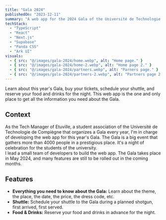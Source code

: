```yaml
---
title: "Gala 2024"
publishedOn: "2023-12-11"
summary: "A web app for the 2024 Gala of the Université de Technologie de Compiègne"
techStack:
  - "TypeScript"
  - "React"
  - "Next.js"
  - "Supabase"
  - "Panda CSS"
  - "Ark UI"
visuals:
  - { src: "@/images/gala-2024/home.webp", alt: "Home page." }
  - { src: "@/images/gala-2024/home-2.webp", alt: "Home page 2." }
  - { src: "@/images/gala-2024/partners.webp", alt: "Parners page." }
  - { src: "@/images/gala-2024/partners-2.webp", alt: "Partners page 2." }
---
```


Learn about this year's Gala, buy your tickets, schedule your shuttle, and reserve your food and drinks for the night. This web app is the one and only place to get all the information you need about the Gala.

## **Context**

As the Tech Manager of Etuville, a student association of the Université de Technologie de Compiègne that organizes a Gala every year, I'm in charge of developing the web app for this year's Gala. The Gala is a big event that gathers more than 4000 people in a prestigious place. It's a night of celebration for the students of the university.\
I lead a small team of developers to build the web app. The Gala takes place in May 2024, and many features are still to be rolled out in the coming months.

## **Features**

- **Everything you need to know about the Gala:** Learn about the theme, the place, the date, the price, the dress code, etc.
- **Shuttle:** Schedule your shuttle to the Gala during a planned shotgun, first arrived, first served.
- **Food & Drinks:** Reserve your food and drinks in advance for the night.
